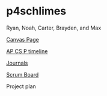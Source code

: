 # p4schlimes

Ryan, Noah, Carter, Brayden, and Max

[Canvas Page](https://poway.instructure.com/courses/91261)

[AP CS P timeline](https://padlet.com/jmortensen7/csp2021tri3)

[Journals](https://docs.google.com/spreadsheets/d/1gniMw6JEzcoD-AOraMhiplvfpqTh279tup_4V-yCPOQ/edit?usp=sharing)

[Scrum Board](https://github.com/noahahooja/p4schlimes/projects/1)

Project plan
